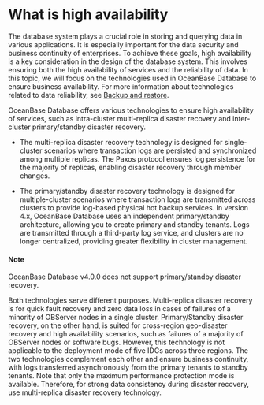 # What is high availability

The database system plays a crucial role in storing and querying data in various applications. It is especially important for the data security and business continuity of enterprises. To achieve these goals, high availability is a key consideration in the design of the database system. This involves ensuring both the high availability of services and the reliability of data. In this topic, we will focus on the technologies used in OceanBase Database to ensure business availability. For more information about technologies related to data reliability, see [Backup and restore](../600.backup-and-recovery/100.overview-of-physical-backup-and-recovery.md).

OceanBase Database offers various technologies to ensure high availability of services, such as intra-cluster multi-replica disaster recovery and inter-cluster primary/standby disaster recovery.

* The multi-replica disaster recovery technology is designed for single-cluster scenarios where transaction logs are persisted and synchronized among multiple replicas. The Paxos protocol ensures log persistence for the majority of replicas, enabling disaster recovery through member changes.

* The primary/standby disaster recovery technology is designed for multiple-cluster scenarios where transaction logs are transmitted across clusters to provide log-based physical hot backup services. In version 4.x, OceanBase Database uses an independent primary/standby architecture, allowing you to create primary and standby tenants. Logs are transmitted through a third-party log service, and clusters are no longer centralized, providing greater flexibility in cluster management.

<main id="notice" type='explain'>
      <h4>Note</h4>
      <p>OceanBase Database v4.0.0 does not support primary/standby disaster recovery. </p>
  </main>

Both technologies serve different purposes. Multi-replica disaster recovery is for quick fault recovery and zero data loss in cases of failures of a minority of OBServer nodes in a single cluster. Primary/Standby disaster recovery, on the other hand, is suited for cross-region geo-disaster recovery and high availability scenarios, such as failures of a majority of OBServer nodes or software bugs. However, this technology is not applicable to the deployment mode of five IDCs across three regions. The two technologies complement each other and ensure business continuity, with logs transferred asynchronously from the primary tenants to standby tenants. Note that only the maximum performance protection mode is available. Therefore, for strong data consistency during disaster recovery, use multi-replica disaster recovery technology.

